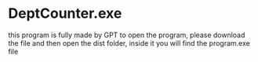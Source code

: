 # DeptCounter.exe
 this program is fully made by GPT </b>
 to open the program, please download the file and then open the dist folder, inside it you will find the program.exe file 
